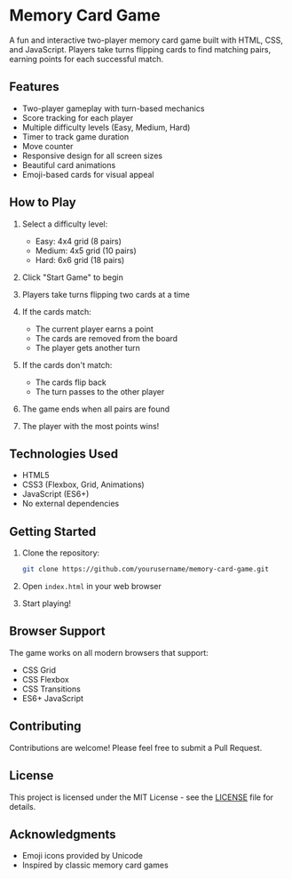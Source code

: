 # Memory Card Game

A fun and interactive two-player memory card game built with HTML, CSS, and JavaScript. Players take turns flipping cards to find matching pairs, earning points for each successful match.

## Features

- Two-player gameplay with turn-based mechanics
- Score tracking for each player
- Multiple difficulty levels (Easy, Medium, Hard)
- Timer to track game duration
- Move counter
- Responsive design for all screen sizes
- Beautiful card animations
- Emoji-based cards for visual appeal

## How to Play

1. Select a difficulty level:
   - Easy: 4x4 grid (8 pairs)
   - Medium: 4x5 grid (10 pairs)
   - Hard: 6x6 grid (18 pairs)

2. Click "Start Game" to begin
3. Players take turns flipping two cards at a time
4. If the cards match:
   - The current player earns a point
   - The cards are removed from the board
   - The player gets another turn
5. If the cards don't match:
   - The cards flip back
   - The turn passes to the other player
6. The game ends when all pairs are found
7. The player with the most points wins!

## Technologies Used

- HTML5
- CSS3 (Flexbox, Grid, Animations)
- JavaScript (ES6+)
- No external dependencies

## Getting Started

1. Clone the repository:
   ```bash
   git clone https://github.com/yourusername/memory-card-game.git
   ```

2. Open `index.html` in your web browser

3. Start playing!

## Browser Support

The game works on all modern browsers that support:
- CSS Grid
- CSS Flexbox
- CSS Transitions
- ES6+ JavaScript

## Contributing

Contributions are welcome! Please feel free to submit a Pull Request.

## License

This project is licensed under the MIT License - see the [LICENSE](LICENSE) file for details.

## Acknowledgments

- Emoji icons provided by Unicode
- Inspired by classic memory card games 